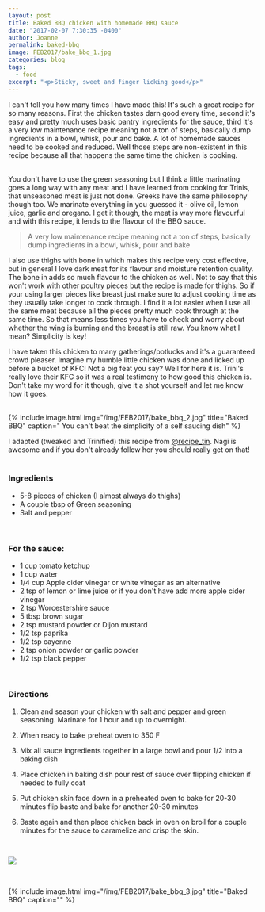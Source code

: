 ```yaml
---
layout: post
title: Baked BBQ chicken with homemade BBQ sauce
date: "2017-02-07 7:30:35 -0400"
author: Joanne
permalink: baked-bbq
image: FEB2017/bake_bbq_1.jpg
categories: blog
tags:
  - food
excerpt: "<p>Sticky, sweet and finger licking good</p>"
---
```


I can't tell you how many times I have made this! It's such a great recipe for so many reasons.  First the chicken tastes darn good every time, second it's easy and pretty much uses basic pantry ingredients for the sauce, third it's a very low maintenance recipe meaning not a ton of steps, basically dump ingredients in a bowl, whisk, pour and bake.  A lot of homemade sauces need to be cooked and reduced.  Well those steps are non-existent in this recipe because all that happens the same time the chicken is cooking.  
<br>

You don't have to use the green seasoning but I think a little marinating goes a long way with any meat and I have learned from cooking for Trinis, that unseasoned meat is just not done. Greeks have the same philosophy though too.  We marinate everything in you guessed it - olive oil, lemon juice, garlic and oregano. I get it though, the meat is way more flavourful and with this recipe, it lends to the flavour of the BBQ sauce.  

> A very low maintenance recipe meaning not a ton of steps, basically dump ingredients in a bowl, whisk, pour and bake

I also use thighs with bone in which makes this recipe very cost effective, but in general I love dark meat for its flavour and moisture retention quality. The bone in adds so much flavour to the chicken as well.  Not to say that this won't work with other poultry pieces but the recipe is made for thighs.  So if your using larger pieces like breast just make sure to adjust cooking time as they usually take longer to cook through. I find it a lot easier when I use all the same meat because all the pieces pretty much cook through at the same time.  So that means less times you have to check and worry about whether the wing is burning and the breast is still raw.  You know what I mean? Simplicity is key!
<br>

I have taken this chicken to many gatherings/potlucks and it's a guaranteed crowd pleaser.  Imagine my humble little chicken was done and licked up before a bucket of KFC! Not a big feat you say? Well for here it is.  Trini's really love their KFC so it was a real testimony to how good this chicken is. Don't take my word for it though, give it a shot yourself and let me know how it goes.
<br>
<br>

{% include image.html
            img="/img/FEB2017/bake_bbq_2.jpg"
            title="Baked BBQ"
            caption=" You can't beat the simplicity of a self saucing dish" %}

I adapted (tweaked and Trinified) this recipe from [@recipe_tin](https://www.instagram.com/recipe_tin/). Nagi is awesome and if you don't already follow her you should really get on that!  
<br>


### Ingredients

* 5-8 pieces of chicken (I almost always do thighs)
* A couple tbsp of Green seasoning
* Salt and pepper
<br>


### For the sauce:

* 1 cup tomato ketchup
* 1 cup water
* 1/4 cup Apple cider vinegar or white vinegar as an alternative
* 2 tsp of lemon or lime juice or if you don't have add more apple cider vinegar
* 2 tsp Worcestershire sauce
* 5 tbsp brown sugar
* 2 tsp mustard powder or Dijon mustard
* 1/2 tsp paprika
* 1/2 tsp cayenne
* 2 tsp onion powder or garlic powder
* 1/2 tsp black pepper
<br>

### Directions

1. Clean and season your chicken with salt and pepper and green seasoning. Marinate for 1 hour and up to overnight.

1. When ready to bake preheat oven to 350 F

1. Mix all sauce ingredients together in a large bowl and pour 1/2 into a baking dish

1. Place chicken in baking dish pour rest of sauce over flipping chicken if needed to fully coat

1. Put chicken skin face down in a preheated oven to bake for 20-30 minutes flip baste and  bake for another 20-30 minutes

1. Baste again and then place chicken back in oven on broil for a couple minutes for the sauce to caramelize and crisp the skin.

<br>

<p class="apple__news__logo"><a href="https://apple.news/TKVtoVhGUQSuiufA4bqI-gg"><img src="{{ basesite.url }}/img/apple_news.svg" /></a></p>
<br>

{% include image.html
            img="/img/FEB2017/bake_bbq_3.jpg"
            title="Baked BBQ"
            caption="" %}
